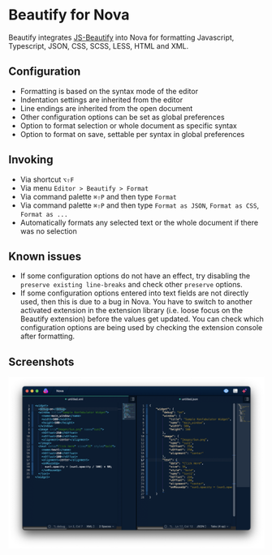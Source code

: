 # Beautify for Nova

Beautify integrates [JS-Beautify](https://github.com/beautify-web/js-beautify) into Nova for
formatting Javascript, Typescript, JSON, CSS, SCSS, LESS, HTML and XML.

## Configuration

* Formatting is based on the syntax mode of the editor
* Indentation settings are inherited from the editor
* Line endings are inherited from the open document
* Other configuration options can be set as global preferences
* Option to format selection or whole document as specific syntax
* Option to format on save, settable per syntax in global preferences

## Invoking

* Via shortcut `⌥⇧F`
* Via menu `Editor > Beautify > Format`
* Via command palette `⌘⇧P` and then type `Format`
* Via command palette `⌘⇧P` and then type `Format as JSON`, `Format as CSS`, `Format as ...`
* Automatically formats any selected text or the whole document if there was no selection

## Known issues

* If some configuration options do not have an effect, try disabling the `preserve existing line-breaks` and check other `preserve` options.
* If some configuration options entered into text fields are not directly used, then this is due to a bug in Nova. You have to switch to another activated extension in the extension library (i.e. loose focus on the Beautify extension) before the values get updated. You can check which configuration options are being used by checking the extension console after formatting.

## Screenshots

![](https://github.com/patrickvuarnoz/nova-beautify/raw/master/screenshots/screenshot.png)


